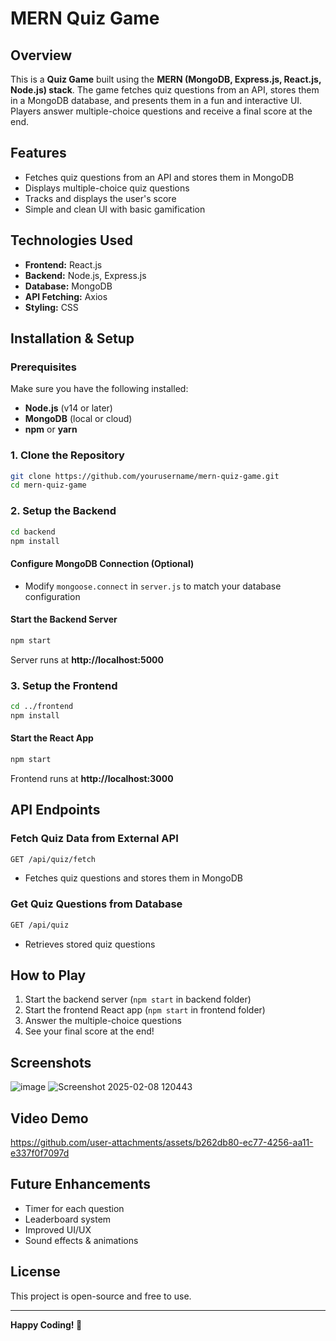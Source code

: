 # MERN Quiz Game

## Overview
This is a **Quiz Game** built using the **MERN (MongoDB, Express.js, React.js, Node.js) stack**. The game fetches quiz questions from an API, stores them in a MongoDB database, and presents them in a fun and interactive UI. Players answer multiple-choice questions and receive a final score at the end.

## Features
- Fetches quiz questions from an API and stores them in MongoDB
- Displays multiple-choice quiz questions
- Tracks and displays the user's score
- Simple and clean UI with basic gamification

## Technologies Used
- **Frontend:** React.js
- **Backend:** Node.js, Express.js
- **Database:** MongoDB
- **API Fetching:** Axios
- **Styling:** CSS

## Installation & Setup
### Prerequisites
Make sure you have the following installed:
- **Node.js** (v14 or later)
- **MongoDB** (local or cloud)
- **npm** or **yarn**

### 1. Clone the Repository
```sh
git clone https://github.com/yourusername/mern-quiz-game.git
cd mern-quiz-game
```

### 2. Setup the Backend
```sh
cd backend
npm install
```

#### Configure MongoDB Connection (Optional)
- Modify `mongoose.connect` in `server.js` to match your database configuration

#### Start the Backend Server
```sh
npm start
```
Server runs at **http://localhost:5000**

### 3. Setup the Frontend
```sh
cd ../frontend
npm install
```

#### Start the React App
```sh
npm start
```
Frontend runs at **http://localhost:3000**

## API Endpoints
### Fetch Quiz Data from External API
```sh
GET /api/quiz/fetch
```
- Fetches quiz questions and stores them in MongoDB

### Get Quiz Questions from Database
```sh
GET /api/quiz
```
- Retrieves stored quiz questions

## How to Play
1. Start the backend server (`npm start` in backend folder)
2. Start the frontend React app (`npm start` in frontend folder)
3. Answer the multiple-choice questions
4. See your final score at the end!

## Screenshots
![image](https://github.com/user-attachments/assets/dc208985-b084-40a4-8b5b-181a25c21a26)
![Screenshot 2025-02-08 120443](https://github.com/user-attachments/assets/c2cbfa82-49ee-42fd-aabc-db2d0097b03c)



## Video Demo


https://github.com/user-attachments/assets/b262db80-ec77-4256-aa11-e337f0f7097d



## Future Enhancements
- Timer for each question
- Leaderboard system
- Improved UI/UX
- Sound effects & animations

## License
This project is open-source and free to use.

---
**Happy Coding! 🚀**

